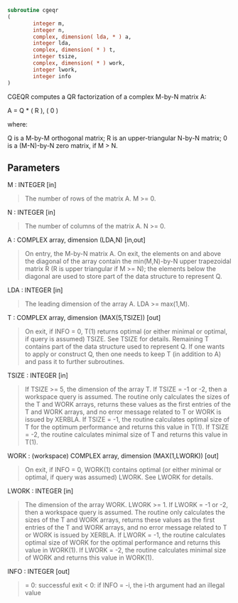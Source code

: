 ```fortran
subroutine cgeqr
(
        integer m,
        integer n,
        complex, dimension( lda, * ) a,
        integer lda,
        complex, dimension( * ) t,
        integer tsize,
        complex, dimension( * ) work,
        integer lwork,
        integer info
)
```

CGEQR computes a QR factorization of a complex M-by-N matrix A:

A = Q * ( R ),
( 0 )

where:

Q is a M-by-M orthogonal matrix;
R is an upper-triangular N-by-N matrix;
0 is a (M-N)-by-N zero matrix, if M > N.

## Parameters
M : INTEGER [in]
> The number of rows of the matrix A.  M >= 0.

N : INTEGER [in]
> The number of columns of the matrix A.  N >= 0.

A : COMPLEX array, dimension (LDA,N) [in,out]
> On entry, the M-by-N matrix A.
> On exit, the elements on and above the diagonal of the array
> contain the min(M,N)-by-N upper trapezoidal matrix R
> (R is upper triangular if M >= N);
> the elements below the diagonal are used to store part of the
> data structure to represent Q.

LDA : INTEGER [in]
> The leading dimension of the array A.  LDA >= max(1,M).

T : COMPLEX array, dimension (MAX(5,TSIZE)) [out]
> On exit, if INFO = 0, T(1) returns optimal (or either minimal
> or optimal, if query is assumed) TSIZE. See TSIZE for details.
> Remaining T contains part of the data structure used to represent Q.
> If one wants to apply or construct Q, then one needs to keep T
> (in addition to A) and pass it to further subroutines.

TSIZE : INTEGER [in]
> If TSIZE >= 5, the dimension of the array T.
> If TSIZE = -1 or -2, then a workspace query is assumed. The routine
> only calculates the sizes of the T and WORK arrays, returns these
> values as the first entries of the T and WORK arrays, and no error
> message related to T or WORK is issued by XERBLA.
> If TSIZE = -1, the routine calculates optimal size of T for the
> optimum performance and returns this value in T(1).
> If TSIZE = -2, the routine calculates minimal size of T and
> returns this value in T(1).

WORK : (workspace) COMPLEX array, dimension (MAX(1,LWORK)) [out]
> On exit, if INFO = 0, WORK(1) contains optimal (or either minimal
> or optimal, if query was assumed) LWORK.
> See LWORK for details.

LWORK : INTEGER [in]
> The dimension of the array WORK. LWORK >= 1.
> If LWORK = -1 or -2, then a workspace query is assumed. The routine
> only calculates the sizes of the T and WORK arrays, returns these
> values as the first entries of the T and WORK arrays, and no error
> message related to T or WORK is issued by XERBLA.
> If LWORK = -1, the routine calculates optimal size of WORK for the
> optimal performance and returns this value in WORK(1).
> If LWORK = -2, the routine calculates minimal size of WORK and
> returns this value in WORK(1).

INFO : INTEGER [out]
> = 0:  successful exit
> < 0:  if INFO = -i, the i-th argument had an illegal value
